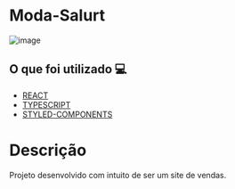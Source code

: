 <h1> Moda-Salurt </h1>

![image](https://user-images.githubusercontent.com/96798145/221444816-c700d964-8e04-4e21-a2bc-cfa96406ef7a.png)

<h2> O que foi utilizado 💻 </h2>

- [REACT]()
- [TYPESCRIPT]()
- [STYLED-COMPONENTS]()

<!-- <h1> <a href="https://moda-salurt.netlify.app/"> Clique aqui para ver o site em ação </a></h1> -->

<h1> Descrição </h1>
<p> Projeto desenvolvido com intuito de ser um site de vendas.</p>



